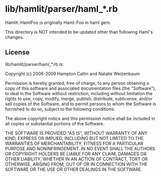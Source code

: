 # lib/hamlit/parser/haml\_\*.rb

Hamlit::HamlFoo is originally Haml::Foo in haml gem.

This directory is NOT intended to be updated other than following Haml's changes.

## License

lib/hamlit/parser/haml\_\*.rb is:

Copyright (c) 2006-2009 Hampton Catlin and Natalie Weizenbaum

Permission is hereby granted, free of charge, to any person obtaining
a copy of this software and associated documentation files (the
"Software"), to deal in the Software without restriction, including
without limitation the rights to use, copy, modify, merge, publish,
distribute, sublicense, and/or sell copies of the Software, and to
permit persons to whom the Software is furnished to do so, subject to
the following conditions:

The above copyright notice and this permission notice shall be
included in all copies or substantial portions of the Software.

THE SOFTWARE IS PROVIDED "AS IS", WITHOUT WARRANTY OF ANY KIND,
EXPRESS OR IMPLIED, INCLUDING BUT NOT LIMITED TO THE WARRANTIES OF
MERCHANTABILITY, FITNESS FOR A PARTICULAR PURPOSE AND
NONINFRINGEMENT. IN NO EVENT SHALL THE AUTHORS OR COPYRIGHT HOLDERS BE
LIABLE FOR ANY CLAIM, DAMAGES OR OTHER LIABILITY, WHETHER IN AN ACTION
OF CONTRACT, TORT OR OTHERWISE, ARISING FROM, OUT OF OR IN CONNECTION
WITH THE SOFTWARE OR THE USE OR OTHER DEALINGS IN THE SOFTWARE.
